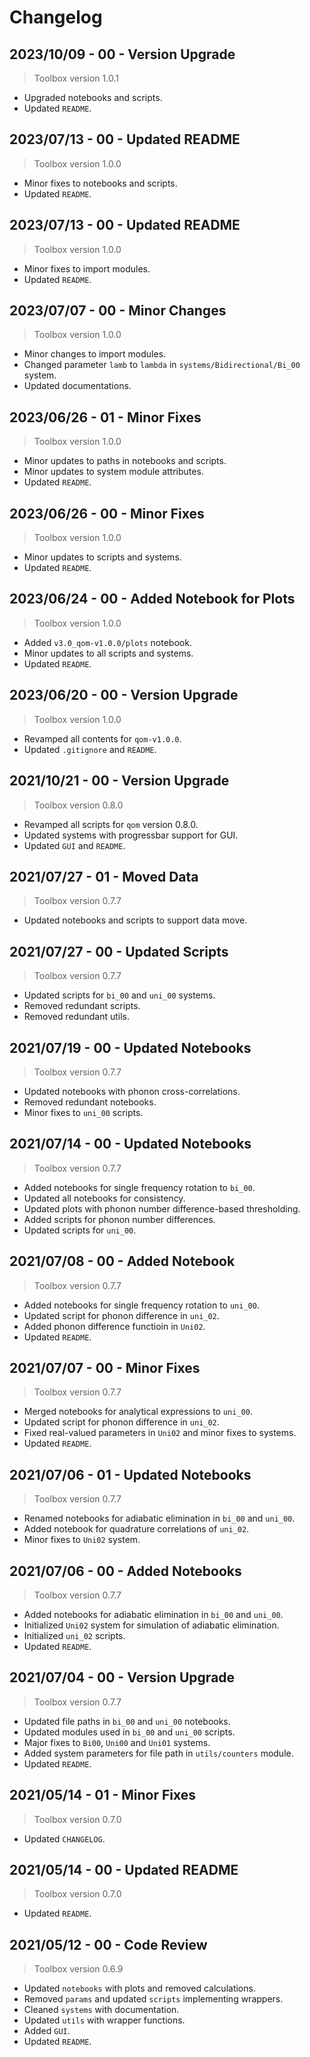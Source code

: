 # Changelog

## 2023/10/09 - 00 - Version Upgrade
> Toolbox version 1.0.1
* Upgraded notebooks and scripts.
* Updated `README`.

## 2023/07/13 - 00 - Updated README
> Toolbox version 1.0.0
* Minor fixes to notebooks and scripts.
* Updated `README`.

## 2023/07/13 - 00 - Updated README
> Toolbox version 1.0.0
* Minor fixes to import modules.
* Updated `README`.

## 2023/07/07 - 00 - Minor Changes
> Toolbox version 1.0.0
* Minor changes to import modules.
* Changed parameter `lamb` to `lambda` in `systems/Bidirectional/Bi_00` system.
* Updated documentations.

## 2023/06/26 - 01 - Minor Fixes
> Toolbox version 1.0.0
* Minor updates to paths in notebooks and scripts.
* Minor updates to system module attributes.
* Updated `README`.

## 2023/06/26 - 00 - Minor Fixes
> Toolbox version 1.0.0
* Minor updates to scripts and systems.
* Updated `README`.

## 2023/06/24 - 00 - Added Notebook for Plots
> Toolbox version 1.0.0
* Added `v3.0_qom-v1.0.0/plots` notebook.
* Minor updates to all scripts and systems.
* Updated `README`.

## 2023/06/20 - 00 - Version Upgrade
> Toolbox version 1.0.0
* Revamped all contents for `qom-v1.0.0`.
* Updated `.gitignore` and `README`.

## 2021/10/21 - 00 - Version Upgrade
> Toolbox version 0.8.0
* Revamped all scripts for `qom` version 0.8.0.
* Updated systems with progressbar support for GUI.
* Updated `GUI` and `README`.

## 2021/07/27 - 01 - Moved Data
> Toolbox version 0.7.7
* Updated notebooks and scripts to support data move.

## 2021/07/27 - 00 - Updated Scripts
> Toolbox version 0.7.7
* Updated scripts for `bi_00` and `uni_00` systems.
* Removed redundant scripts.
* Removed redundant utils.

## 2021/07/19 - 00 - Updated Notebooks
> Toolbox version 0.7.7
* Updated notebooks with phonon cross-correlations.
* Removed redundant notebooks.
* Minor fixes to `uni_00` scripts.

## 2021/07/14 - 00 - Updated Notebooks
> Toolbox version 0.7.7
* Added notebooks for single frequency rotation to `bi_00`.
* Updated all notebooks for consistency.
* Updated plots with phonon number difference-based thresholding.
* Added scripts for phonon number differences.
* Updated scripts for `uni_00`.

## 2021/07/08 - 00 - Added Notebook
> Toolbox version 0.7.7
* Added notebooks for single frequency rotation to `uni_00`.
* Updated script for phonon difference in `uni_02`.
* Added phonon difference functioin in `Uni02`.
* Updated `README`.

## 2021/07/07 - 00 - Minor Fixes
> Toolbox version 0.7.7
* Merged notebooks for analytical expressions to `uni_00`.
* Updated script for phonon difference in `uni_02`.
* Fixed real-valued parameters in `Uni02` and minor fixes to systems.
* Updated `README`.

## 2021/07/06 - 01 - Updated Notebooks
> Toolbox version 0.7.7
* Renamed notebooks for adiabatic elimination in `bi_00` and `uni_00`.
* Added notebook for quadrature correlations of `uni_02`.
* Minor fixes to `Uni02` system.

## 2021/07/06 - 00 - Added Notebooks
> Toolbox version 0.7.7
* Added notebooks for adiabatic elimination in `bi_00` and `uni_00`.
* Initialized `Uni02` system for simulation of adiabatic elimination.
* Initialized `uni_02` scripts.
* Updated `README`.

## 2021/07/04 - 00 - Version Upgrade
> Toolbox version 0.7.7
* Updated file paths in `bi_00` and `uni_00` notebooks.
* Updated modules used in `bi_00` and `uni_00` scripts.
* Major fixes to `Bi00`, `Uni00` and `Uni01` systems.
* Added system parameters for file path in `utils/counters` module.
* Updated `README`.

## 2021/05/14 - 01 - Minor Fixes
> Toolbox version 0.7.0
* Updated `CHANGELOG`.

## 2021/05/14 - 00 - Updated README
> Toolbox version 0.7.0
* Updated `README`.

## 2021/05/12 - 00 - Code Review
> Toolbox version 0.6.9
* Updated `notebooks` with plots and removed calculations.
* Removed `params` and updated `scripts` implementing wrappers.
* Cleaned `systems` with documentation.
* Updated `utils` with wrapper functions.
* Added `GUI`.
* Updated `README`.